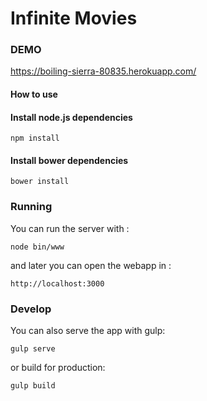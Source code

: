 Infinite Movies
===================

### DEMO

https://boiling-sierra-80835.herokuapp.com/

#### How to use

#### **Install node.js dependencies**
```
npm install
```

#### **Install bower dependencies**
```
bower install
```

### **Running**
You can run the server with :
```
node bin/www
```
and later you can open the webapp in :
```
http://localhost:3000
```

### **Develop**
You can also serve the app with gulp:
```
gulp serve
```

or build for production:
```
gulp build
```
